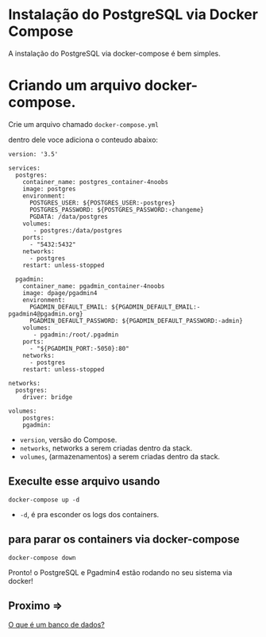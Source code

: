# Instalação do PostgreSQL via Docker Compose

A instalação do PostgreSQL via docker-compose é bem simples.

# Criando um arquivo docker-compose.

Crie um arquivo chamado `docker-compose.yml`

dentro dele voce adiciona o conteudo abaixo:

```
version: '3.5'

services:
  postgres:
    container_name: postgres_container-4noobs
    image: postgres
    environment:
      POSTGRES_USER: ${POSTGRES_USER:-postgres}
      POSTGRES_PASSWORD: ${POSTGRES_PASSWORD:-changeme}
      PGDATA: /data/postgres
    volumes:
       - postgres:/data/postgres
    ports:
      - "5432:5432"
    networks:
      - postgres
    restart: unless-stopped

  pgadmin:
    container_name: pgadmin_container-4noobs
    image: dpage/pgadmin4
    environment:
      PGADMIN_DEFAULT_EMAIL: ${PGADMIN_DEFAULT_EMAIL:-pgadmin4@pgadmin.org}
      PGADMIN_DEFAULT_PASSWORD: ${PGADMIN_DEFAULT_PASSWORD:-admin}
    volumes:
       - pgadmin:/root/.pgadmin
    ports:
      - "${PGADMIN_PORT:-5050}:80"
    networks:
      - postgres
    restart: unless-stopped

networks:
  postgres:
    driver: bridge

volumes:
    postgres:
    pgadmin:
```

- `version`, versão do Compose.
- `networks`, networks a serem criadas dentro da stack.
- `volumes`, (armazenamentos) a serem criadas dentro da stack.

## Execulte esse arquivo usando

`docker-compose up -d `

- `-d`, é pra esconder os logs dos containers.

## para parar os containers via docker-compose

`docker-compose down`

Pronto! o PostgreSQL e Pgadmin4 estão rodando no seu sistema via docker!

## Proximo =>

[O que é um banco de dados?](../oque-bd/README.md)
